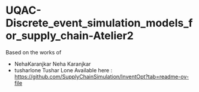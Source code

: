 # UQAC-Discrete_event_simulation_models_for_supply_chain-Atelier2
Based on the works of 
* NehaKaranjkar Neha Karanjkar
* tusharlone Tushar Lone
Available here : https://github.com/SupplyChainSimulation/InventOpt?tab=readme-ov-file

